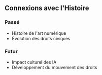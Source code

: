 ## Connexions avec l'Histoire
### Passé
- Histoire de l'art numérique
- Évolution des droits civiques

### Futur
- Impact culturel des IA
- Développement du mouvement des droits
